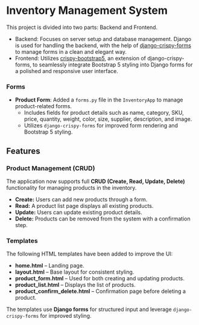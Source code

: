 # Inventory Management System

This project is divided into two parts: Backend and Frontend.

- Backend: Focuses on server setup and database management. Django is used for handling the backend, with the help of [django-crispy-forms](https://django-crispy-forms.readthedocs.io/en/latest/install.html#installing-django-crispy-forms) to manage forms in a clean and elegant way.
- Frontend: Utilizes [crispy-bootstrap5](https://pypi.org/project/crispy-bootstrap5/), an extension of django-crispy-forms, to seamlessly integrate Bootstrap 5 styling into Django forms for a polished and responsive user interface.


### Forms
- **Product Form**: Added a `forms.py` file in the `InventoryApp` to manage product-related forms. 
  - Includes fields for product details such as name, category, SKU, price, quantity, weight, color, size, supplier, description, and image.
  - Utilizes `django-crispy-forms` for improved form rendering and Bootstrap 5 styling.


## Features

### Product Management (CRUD)
The application now supports full **CRUD (Create, Read, Update, Delete)** functionality for managing products in the inventory.

- **Create:** Users can add new products through a form.
- **Read:** A product list page displays all existing products.
- **Update:** Users can update existing product details.
- **Delete:** Products can be removed from the system with a confirmation step.

### Templates
The following HTML templates have been added to improve the UI:
- **home.html** – Landing page.
- **layout.html** – Base layout for consistent styling.
- **product_form.html** – Used for both creating and updating products.
- **product_list.html** – Displays the list of products.
- **product_confirm_delete.html** – Confirmation page before deleting a product.

The templates use **Django forms** for structured input and leverage `django-crispy-forms` for improved styling.


